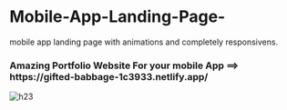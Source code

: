 # Mobile-App-Landing-Page-
mobile app landing page with animations and completely responsivens.

<h3>Amazing Portfolio Website For your mobile App  ==> https://gifted-babbage-1c3933.netlify.app/ </h3>

![h23](https://user-images.githubusercontent.com/41327466/132987217-9ab85edd-b465-417c-855d-468eb607cffd.png)
